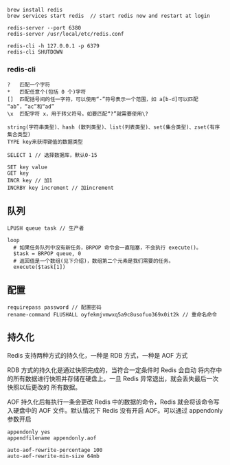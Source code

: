 ```
brew install redis
brew services start redis  // start redis now and restart at login

redis-server --port 6380
redis-server /usr/local/etc/redis.conf

redis-cli -h 127.0.0.1 -p 6379
redis-cli SHUTDOWN
```

### redis-cli

```
?   匹配一个字符
*   匹配任意个(包括 0 个)字符
[]  匹配括号间的任一字符，可以使用“-”符号表示一个范围，如 a[b-d]可以匹配 “ab”，“ac”和“ad”
\x  匹配字符 x，用于转义符号。如要匹配“?”就需要使用\?

string(字符串类型)、hash (散列类型)、list(列表类型)、set(集合类型)、zset(有序集合类型)
TYPE key来获得键值的数据类型
```

```
SELECT 1 // 选择数据库，默认0-15

SET key value
GET key
INCR key // 加1
INCRBY key increment // 加increment
```

## 队列

```
LPUSH queue task // 生产者

loop
  # 如果任务队列中没有新任务，BRPOP 命令会一直阻塞，不会执行 execute()。 
  $task = BRPOP queue, 0
  # 返回值是一个数组(见下介绍)，数组第二个元素是我们需要的任务。 
  execute($task[1])
```

## 配置 

```
requirepass password // 配置密码
rename-command FLUSHALL oyfekmjvmwxq5a9c8usofuo369x0it2k // 重命名命令
```

## 持久化

Redis 支持两种方式的持久化，一种是 RDB 方式，一种是 AOF 方式

RDB 方式的持久化是通过快照完成的，当符合一定条件时 Redis 会自动 将内存中的所有数据进行快照并存储在硬盘上。一旦 Redis 异常退出，就会丢失最后一次快照以后更改的 所有数据。

AOF 持久化后每执行一条会更改 Redis 中的数据的命令，Redis 就会将该命令写 入硬盘中的 AOF 文件。默认情况下 Redis 没有开启 AOF。可以通过 appendonly 参数开启

```
appendonly yes
appendfilename appendonly.aof

auto-aof-rewrite-percentage 100
auto-aof-rewrite-min-size 64mb
```